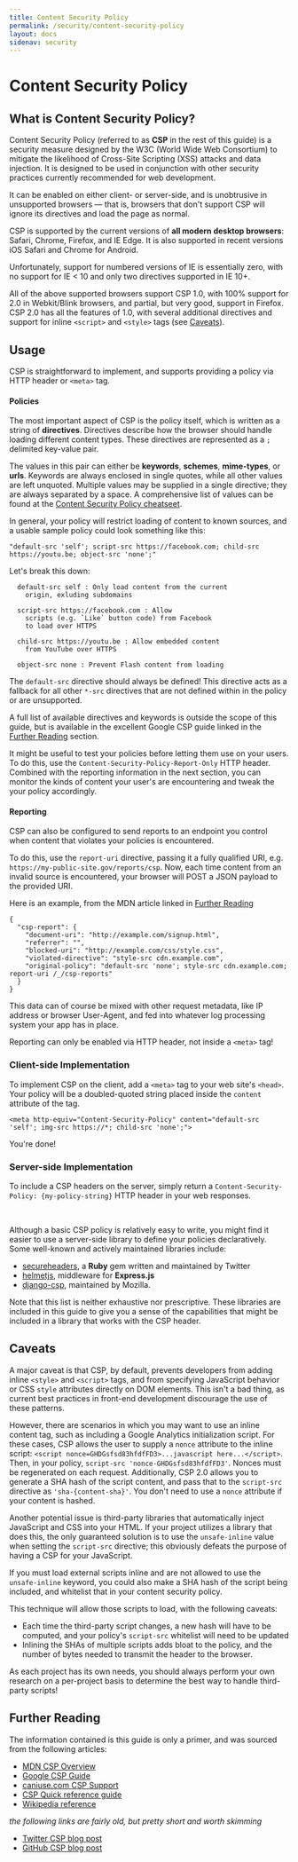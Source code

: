 ```yaml
---
title: Content Security Policy
permalink: /security/content-security-policy
layout: docs
sidenav: security
---
```


# Content Security Policy

## What is Content Security Policy?
Content Security Policy (referred to as **CSP** in the rest of this guide) is a security measure designed by the W3C (World Wide Web Consortium) to mitigate the likelihood of Cross-Site Scripting (XSS) attacks and data injection. It is designed to be used in conjunction with other security practices currently recommended for web development.

It can be enabled on either client- or server-side, and is unobtrusive in unsupported browsers — that is, browsers that don't support CSP will ignore its directives and load the page as normal.

CSP is supported by the current versions of **all modern desktop browsers**: Safari, Chrome, Firefox, and IE Edge. It is also supported in recent versions iOS Safari and Chrome for Android.

Unfortunately, support for numbered versions of IE is essentially zero, with no support for IE < 10 and only two directives supported in IE 10+.

All of the above supported browsers support CSP 1.0, with 100% support for 2.0 in Webkit/Blink browsers, and partial, but very good, support in Firefox. CSP 2.0 has all the features of 1.0, with several additional directives and support for inline `<script>` and `<style>` tags (see [Caveats](#caveats)).

## Usage
CSP is straightforward to implement, and supports providing a policy via HTTP header or `<meta>` tag.

#### Policies
The most important aspect of CSP is the policy itself, which is written as a string of **directives**. Directives describe how the browser should handle loading different content types. These directives are represented as a `;` delimited key-value pair.

The values in this pair can either be **keywords**, **schemes**, **mime-types**, or **urls**. Keywords are always enclosed in single quotes, while all other values are left unquoted. Multiple values may be supplied in a single directive; they are always separated by a space. A comprehensive list of values can be found at the [Content Security Policy cheatseet](https://content-security-policy.com/).


In general, your policy will restrict loading of content to known
sources, and a usable sample policy could look something like this:

`"default-src 'self'; script-src https://facebook.com; child-src https://youtu.be; object-src 'none';"`

Let's break this down:

```
  default-src self : Only load content from the current
    origin, exluding subdomains

  script-src https://facebook.com : Allow
    scripts (e.g. `Like` button code) from Facebook
    to load over HTTPS

  child-src https://youtu.be : Allow embedded content
    from YouTube over HTTPS

  object-src none : Prevent Flash content from loading
```

The `default-src` directive should always be defined! This directive acts as a fallback for all other `*-src` directives that are not defined within in the policy or are unsupported.

A full list of available directives and keywords is outside the scope of this guide, but is available in the excellent Google CSP guide linked in the [Further Reading](#further-reading) section.

It might be useful to test your policies before letting them use on your users. To do this, use the `Content-Security-Policy-Report-Only` HTTP header. Combined with the reporting information in the next section, you can monitor the kinds of content your user's are encountering and tweak the your policy accordingly.


#### Reporting
CSP can also be configured to send reports to an endpoint you control when content that violates your policies is encountered.

To do this, use the `report-uri` directive, passing it a fully qualified URI, e.g. `https://my-public-site.gov/reports/csp`. Now, each time content from an invalid source is encountered, your browser will POST a JSON payload to the provided URI.

Here is an example, from the MDN article linked in [Further Reading](#further-reading)

```
{
  "csp-report": {
    "document-uri": "http://example.com/signup.html",
    "referrer": "",
    "blocked-uri": "http://example.com/css/style.css",
    "violated-directive": "style-src cdn.example.com",
    "original-policy": "default-src 'none'; style-src cdn.example.com; report-uri /_/csp-reports"
  }
}
```

This data can of course be mixed with other request metadata, like IP address or browser User-Agent, and fed into whatever log processing system your app has in place.

Reporting can only be enabled via HTTP header, not inside a `<meta>` tag!

### Client-side Implementation
To implement CSP on the client, add a `<meta>` tag to your web site's `<head>`. Your policy will be a doubled-quoted string placed inside the `content` attribute of the tag.

`<meta http-equiv="Content-Security-Policy" content="default-src 'self'; img-src https://*; child-src 'none';">`

You're done!

### Server-side Implementation
To include a CSP headers on the server, simply return a `Content-Security-Policy: {my-policy-string}` HTTP header in your web responses.

<br>

Although a basic CSP policy is relatively easy to write, you might find it easier to use a server-side library to define your policies declaratively. Some well-known and actively maintained libraries include:

* [secureheaders](https://github.com/twitter/secureheaders), a **Ruby** gem written and maintained by Twitter
* [helmetjs](https://github.com/helmetjs/helmet), middleware for **Express.js**
* [django-csp](https://github.com/mozilla/django-csp), maintained by Mozilla.

Note that this list is neither exhaustive nor prescriptive. These libraries are included in this guide to give you a sense of the capabilities that might be included in a library that works with the CSP header.

## Caveats
A major caveat is that CSP, by default, prevents developers from adding inline `<style>` and `<script>` tags, and from specifying JavaScript behavior or CSS `style` attributes directly on DOM elements. This isn't a bad thing, as current best practices in front-end development discourage the use of these patterns.

However, there are scenarios in which you may want to use an inline content tag, such as including a Google Analytics initialization script. For these cases, CSP allows the user to supply a `nonce` attribute to the inline script: `<script nonce=GHDGsfsd83hfdfFD3>...javascript here...</script>`. Then, in your policy, `script-src 'nonce-GHDGsfsd83hfdfFD3'`. Nonces must be regenerated on each request. Additionally, CSP 2.0 allows you to generate a SHA hash of the script content, and pass that to the `script-src` directive as `'sha-{content-sha}'`. You don't need to use a `nonce` attribute if your content is hashed.

Another potential issue is third-party libraries that automatically inject JavaScript and CSS into your HTML. If your project utilizes a library that does this, the only guaranteed solution is
to use the `unsafe-inline` value when setting the `script-src` directive; this obviously defeats the purpose of having a CSP for your JavaScript.

If you must load external scripts inline and are not allowed to use the `unsafe-inline` keyword, you could also make a SHA hash of the script being included, and whitelist that in your content security policy.

This technique will allow those scripts to load, with the following caveats:

* Each time the third-party script changes, a new hash will have to be computed, and your policy's `script-src` whitelist will need to be updated
* Inlining the SHAs of multiple scripts adds bloat to the policy, and the number of bytes needed to transmit the header to the browser.

As each project has its own needs, you should always perform your own research on a per-project basis to determine the best way to handle third-party scripts!


## Further Reading

The information contained is this guide is only a primer, and was sourced from the following articles:
- [MDN CSP Overview](https://developer.mozilla.org/en-US/docs/Web/HTTP/CSP)
- [Google CSP Guide](https://developers.google.com/web/fundamentals/security/csp/)
- [caniuse.com CSP Support](https://caniuse.com/#search=Content%20Security%20Policy)
- [CSP Quick reference guide](https://content-security-policy.com/)
- [Wikipedia reference](https://en.wikipedia.org/wiki/Content_Security_Policy)

_the following links are fairly old, but pretty short and worth skimming_
- [Twitter CSP blog post](https://blog.twitter.com/engineering/en_us/a/2011/improving-browser-security-with-csp.html)
- [GitHub CSP blog post](https://blog.twitter.com/engineering/en_us/a/2011/improving-browser-security-with-csp.html)
